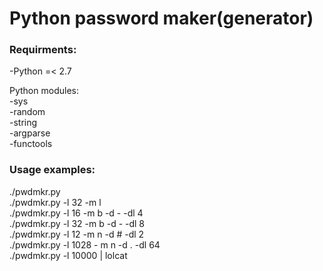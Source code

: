  # Python password maker(generator)

### Requirments:

 -Python =< 2.7  

Python modules:  
 -sys  
 -random  
 -string  
 -argparse  
 -functools  

### Usage examples:
 ./pwdmkr.py  
 ./pwdmkr.py -l 32 -m l  
 ./pwdmkr.py -l 16 -m b -d - -dl 4  
 ./pwdmkr.py -l 32 -m b -d - -dl 8  
 ./pwdmkr.py -l 12 -m n -d # -dl 2  
 ./pwdmkr.py -l 1028 - m n -d . -dl 64  
 ./pwdmkr.py -l 10000 | lolcat  
